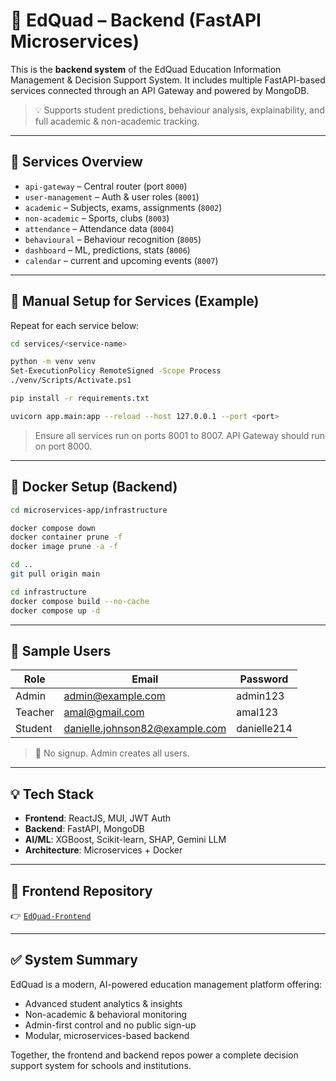 # 📁 EdQuad – Backend (FastAPI Microservices)

This is the **backend system** of the EdQuad Education Information Management & Decision Support System. It includes multiple FastAPI-based services connected through an API Gateway and powered by MongoDB.

> 💡 Supports student predictions, behaviour analysis, explainability, and full academic & non-academic tracking.

---

## 🧱 Services Overview

* `api-gateway` – Central router (port `8000`)
* `user-management` – Auth & user roles (`8001`)
* `academic` – Subjects, exams, assignments (`8002`)
* `non-academic` – Sports, clubs (`8003`)
* `attendance` – Attendance data (`8004`)
* `behavioural` – Behaviour recognition (`8005`)
* `dashboard` – ML, predictions, stats (`8006`)
* `calendar` – current and upcoming events (`8007`)

---

## 🔧 Manual Setup for Services (Example)

Repeat for each service below:

```bash
cd services/<service-name>

python -m venv venv
Set-ExecutionPolicy RemoteSigned -Scope Process
./venv/Scripts/Activate.ps1

pip install -r requirements.txt

uvicorn app.main:app --reload --host 127.0.0.1 --port <port>
```

> Ensure all services run on ports 8001 to 8007. API Gateway should run on port 8000.

---

## 🐳 Docker Setup (Backend)

```bash
cd microservices-app/infrastructure

docker compose down
docker container prune -f
docker image prune -a -f

cd ..
git pull origin main

cd infrastructure
docker compose build --no-cache
docker compose up -d
```

---

## 👥 Sample Users

| Role    | Email                                                                   | Password    |
| ------- | ----------------------------------------------------------------------- | ----------- |
| Admin   | [admin@example.com](mailto:admin@example.com)                           | admin123    |
| Teacher | [amal@gmail.com](mailto:amal@gmail.com)                                 | amal123     |
| Student | [danielle.johnson82@example.com](mailto:danielle.johnson82@example.com) | danielle214 |

> 🔐 No signup. Admin creates all users.

---

## 💡 Tech Stack

* **Frontend**: ReactJS, MUI, JWT Auth
* **Backend**: FastAPI, MongoDB
* **AI/ML**: XGBoost, Scikit-learn, SHAP, Gemini LLM
* **Architecture**: Microservices + Docker

---

## 🔗 Frontend Repository

👉 [`EdQuad-Frontend`](https://github.com/Team-EdQuad//EdQuad-Frontend)

---

## ✅ System Summary

EdQuad is a modern, AI-powered education management platform offering:

* Advanced student analytics & insights
* Non-academic & behavioral monitoring
* Admin-first control and no public sign-up
* Modular, microservices-based backend

Together, the frontend and backend repos power a complete decision support system for schools and institutions.
